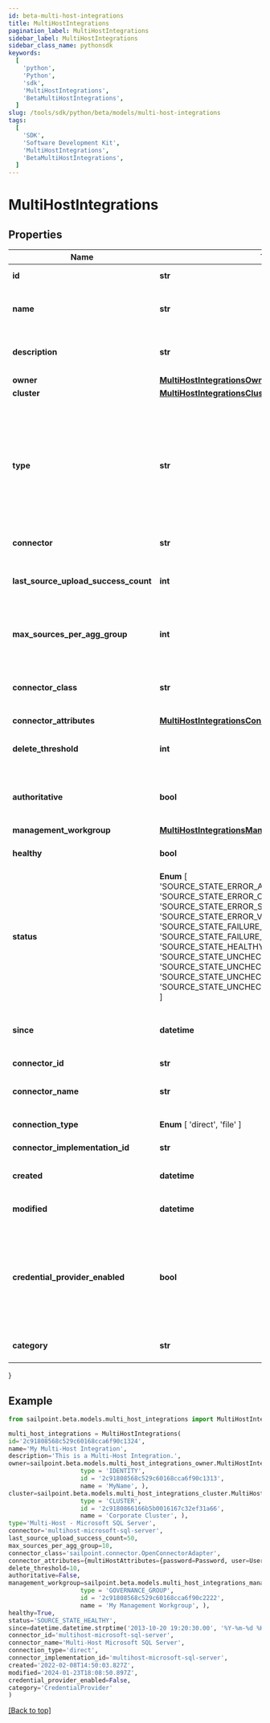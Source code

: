 ```yaml
---
id: beta-multi-host-integrations
title: MultiHostIntegrations
pagination_label: MultiHostIntegrations
sidebar_label: MultiHostIntegrations
sidebar_class_name: pythonsdk
keywords:
  [
    'python',
    'Python',
    'sdk',
    'MultiHostIntegrations',
    'BetaMultiHostIntegrations',
  ]
slug: /tools/sdk/python/beta/models/multi-host-integrations
tags:
  [
    'SDK',
    'Software Development Kit',
    'MultiHostIntegrations',
    'BetaMultiHostIntegrations',
  ]
---
```


# MultiHostIntegrations

## Properties

| Name | Type | Description | Notes |
| --- | --- | --- | --- |
| **id** | **str** | Multi-Host Integration ID. | [required][readonly] |
| **name** | **str** | Multi-Host Integration's human-readable name. | [required] |
| **description** | **str** | Multi-Host Integration's human-readable description. | [required] |
| **owner** | [**MultiHostIntegrationsOwner**](multi-host-integrations-owner) |  | [required] |
| **cluster** | [**MultiHostIntegrationsCluster**](multi-host-integrations-cluster) |  | [optional] |
| **type** | **str** | Specifies the type of system being managed e.g. Workday, Multi-Host - Microsoft SQL Server, etc.. If you are creating a delimited file source, you must set the `provisionasCsv` query parameter to `true`. | [optional] |
| **connector** | **str** | Connector script name. | [required] |
| **last_source_upload_success_count** | **int** | Last successfully uploaded source count of given Multi-Host Integration. | [optional] |
| **max_sources_per_agg_group** | **int** | Maximum sources that can contain in a aggregation group of Multi-Host Integration. | [optional] |
| **connector_class** | **str** | Fully qualified name of the Java class that implements the connector interface. | [optional] |
| **connector_attributes** | [**MultiHostIntegrationsConnectorAttributes**](multi-host-integrations-connector-attributes) |  | [optional] |
| **delete_threshold** | **int** | Number from 0 to 100 that specifies when to skip the delete phase. | [optional] |
| **authoritative** | **bool** | When this is true, it indicates that the source is referenced by an identity profile. | [optional] [default to False] |
| **management_workgroup** | [**MultiHostIntegrationsManagementWorkgroup**](multi-host-integrations-management-workgroup) |  | [optional] |
| **healthy** | **bool** | When this is true, it indicates that the source is healthy. | [optional] [default to False] |
| **status** | **Enum** [ 'SOURCE_STATE_ERROR_ACCOUNT_FILE_IMPORT', 'SOURCE_STATE_ERROR_CLUSTER', 'SOURCE_STATE_ERROR_SOURCE', 'SOURCE_STATE_ERROR_VA', 'SOURCE_STATE_FAILURE_CLUSTER', 'SOURCE_STATE_FAILURE_SOURCE', 'SOURCE_STATE_HEALTHY', 'SOURCE_STATE_UNCHECKED_CLUSTER', 'SOURCE_STATE_UNCHECKED_CLUSTER_NO_SOURCES', 'SOURCE_STATE_UNCHECKED_SOURCE', 'SOURCE_STATE_UNCHECKED_SOURCE_NO_ACCOUNTS' ] | Status identifier that gives specific information about why a source is or isn't healthy. | [optional] |
| **since** | **datetime** | Timestamp that shows when a source health check was last performed. | [optional] |
| **connector_id** | **str** | Connector ID | [optional] |
| **connector_name** | **str** | Name of the connector that was chosen during source creation. | [optional] |
| **connection_type** | **Enum** [ 'direct', 'file' ] | Type of connection (direct or file). | [optional] |
| **connector_implementation_id** | **str** | Connector implementation ID. | [optional] |
| **created** | **datetime** | Date-time when the source was created | [optional] |
| **modified** | **datetime** | Date-time when the source was last modified. | [optional] |
| **credential_provider_enabled** | **bool** | If this is true, it enables a credential provider for the source. If credentialProvider is turned on, then the source can use credential provider(s) to fetch credentials. | [optional] [default to False] |
| **category** | **str** | Source category (e.g. null, CredentialProvider). | [optional] |

}

## Example

```python
from sailpoint.beta.models.multi_host_integrations import MultiHostIntegrations

multi_host_integrations = MultiHostIntegrations(
id='2c91808568c529c60168cca6f90c1324',
name='My Multi-Host Integration',
description='This is a Multi-Host Integration.',
owner=sailpoint.beta.models.multi_host_integrations_owner.MultiHostIntegrations_owner(
                    type = 'IDENTITY',
                    id = '2c91808568c529c60168cca6f90c1313',
                    name = 'MyName', ),
cluster=sailpoint.beta.models.multi_host_integrations_cluster.MultiHostIntegrations_cluster(
                    type = 'CLUSTER',
                    id = '2c9180866166b5b0016167c32ef31a66',
                    name = 'Corporate Cluster', ),
type='Multi-Host - Microsoft SQL Server',
connector='multihost-microsoft-sql-server',
last_source_upload_success_count=50,
max_sources_per_agg_group=10,
connector_class='sailpoint.connector.OpenConnectorAdapter',
connector_attributes={multiHostAttributes={password=Password, user=Username, connector_files=mssql-jdbc-8.4.1.jre8.jar, authType=SQLAuthentication}, connectorFileUploadHistory={connectorFileNameUploadedDate=2024-08-29T10:20:38.896479Z}, maxAllowedSources=30, lastSourceUploadCount=50, showEntitlementSchema=true, showAccountSchema=true, multihost_status=ready},
delete_threshold=10,
authoritative=False,
management_workgroup=sailpoint.beta.models.multi_host_integrations_management_workgroup.MultiHostIntegrations_managementWorkgroup(
                    type = 'GOVERNANCE_GROUP',
                    id = '2c91808568c529c60168cca6f90c2222',
                    name = 'My Management Workgroup', ),
healthy=True,
status='SOURCE_STATE_HEALTHY',
since=datetime.datetime.strptime('2013-10-20 19:20:30.00', '%Y-%m-%d %H:%M:%S.%f'),
connector_id='multihost-microsoft-sql-server',
connector_name='Multi-Host Microsoft SQL Server',
connection_type='direct',
connector_implementation_id='multihost-microsoft-sql-server',
created='2022-02-08T14:50:03.827Z',
modified='2024-01-23T18:08:50.897Z',
credential_provider_enabled=False,
category='CredentialProvider'
)

```

[[Back to top]](#)
